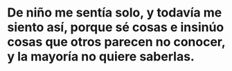 # De niño me sentía solo, y todavía me siento así, porque sé cosas e insinúo cosas que otros parecen no conocer, y la mayoría no quiere saberlas.